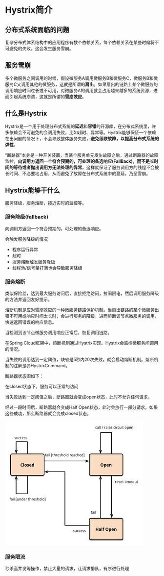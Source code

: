 # Hystrix简介

## 分布式系统面临的问题

复杂分布式体系结构中的应用程序有数个依赖关系，每个依赖关系在某些时候将不可避免的失败。这会发生服务雪崩。



## 服务雪崩

多个微服务之间调用的时候，假设微服务A调用微服务B和微服务C，微服务B和微服务C又调用其他的微服务，这就是所谓的**扇出**。如果扇出的链路上某个微服务的调用响应时间过长或不可用，对微服务A的调用就会占用越来越多的系统资源，进而引起系统崩溃，这就是所谓的**雪崩效应**。



## 什么是Hystrix

Hystrix是一个用于处理分布式系统的**延迟**和**容错**的开源库，在分布式系统里，许多依赖会不可避免的会调用失败，比如超时、异常等。Hystrix能够保证一个依赖在出问题的情况下，不会导致整体服务失败，**避免级联故障，以提高分布式系统的弹性**。

“断路器”本身是一种开关装置，当某个服务单元发生故障之后，通过断路器的故障监控，**向调用方返回一个符合预期的，可处理的备选响应(FallBack)，而不是长时间的等待或者抛出调用方无法处理的异常**，这样就保证了服务调用方的线程不会被长时间、不必要地占用，从而避免了故障在分布式系统中的蔓延，乃至雪崩。



## Hystrix能够干什么

服务降级，服务熔断，接近实时的监控等。



### 服务降级(fallback)

向调用方返回一个符合预期的，可处理的备选响应。

会触发服务降级的情况

- 程序运行异常
- 超时
- 服务熔断触发服务降级
- 线程池/信号量打满也会导致服务降级



### 服务熔断

类似保险丝，达到最大服务访问后，直接拒绝访问，拉闸限电，然后调用服务降级的方法并返回友好提示。

熔断机制是应对雪崩效应的一种微服务链路保护机制。当扇出链路的某个微服务出错不可用或响应时间太长时，会进行服务的降级，进而熔断该节点微服务的调用，快速返回错误的响应信息。

当检测到该节点微服务调用响应正常后，恢复调用链路。



在Spring Cloud框架中，熔断机制通过Hystrix实现。Hystrix会监控微服务间调用的情况。

当失败的调用达到一定阈值，缺省是5秒内20次失败，就会启动熔断机制。熔断机制的注解是@HystrixCommand。



断路器状态图如下：

在closed状态下，服务可以正常的访问

当失败达到一定阈值之后，断路器就会变成open状态，此时不允许任何请求。

经过一段时间后，断路器就会变成Half Open状态，此时会放行一部分请求。如果这些成功，那么断路器就会变成closed状态。

![](./img/state.png)





### 服务限流

秒杀高并发等操作，禁止大量的请求，让请求排队，有序进行处理





